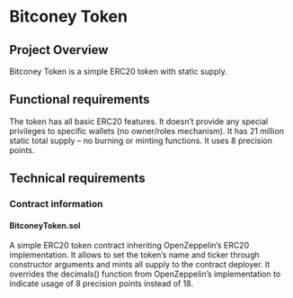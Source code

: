 # Bitconey Token

## Project Overview

Bitconey Token is a simple ERC20 token with static supply.

## Functional requirements

The token has all basic ERC20 features. It doesn’t provide any special privileges to specific wallets (no owner/roles mechanism). It has 21 million static total supply – no burning or minting functions. It uses 8 precision points.

## Technical requirements

### Contract information

#### BitconeyToken.sol

A simple ERC20 token contract inheriting OpenZeppelin’s ERC20 implementation. It allows to set the token’s name and ticker through constructor arguments and mints all supply to the contract deployer. It overrides the decimals() function from OpenZeppelin’s implementation to indicate usage of 8 precision points instead of 18.
